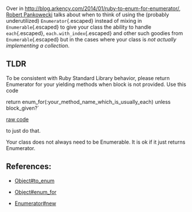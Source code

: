 <div id="wikitext">

<div style="display: none;">

Summary: An alternative to mixing Enumerable into your classes to get
similar capability Parent: (Technology.)Ruby <span
class="wikiword">[IncludeMe](http://wiki.tamouse.org?n=Technology.IncludeMe?action=edit)[?](http://wiki.tamouse.org?n=Technology.IncludeMe?action=edit)</span>:
[Ruby](http://wiki.tamouse.org?n=Technology.Ruby?action=print)
Categories: [HowTos](http://wiki.tamouse.org?n=Category.HowTos),
[Technology](http://wiki.tamouse.org?n=Category.Technology),
[Ruby](http://wiki.tamouse.org?n=Category.Ruby) Tags: ruby, enumerator,
enumerable Source:
<http://blog.arkency.com/2014/01/ruby-to-enum-for-enumerator/> Posted:
Mon Jan 13 11:51:26 2014

</div>

<span id="excerpt"></span> Over in
<http://blog.arkency.com/2014/01/ruby-to-enum-for-enumerator/>, [Robert
Pankowecki](http://blog.arkency.com/by/pankowecki/) talks about when to
think of using the (probably underutilized) `Enumerator`{.escaped}
instead of mixing in `Enumerable`{.escaped} to give your class the
ability to handle `each`{.escaped}, `each.with_index`{.escaped} and
other such goodies from `Enumerable`{.escaped} but in the cases where
your class is *not actually implementing a collection*. <span
id="excerptend"></span>

<div class="vspace">

</div>

<div class="round lrindent quote">

TLDR
----

To be consistent with Ruby Standard Library behavior, please return
Enumerator for your yielding methods when block is not provided. Use
this code

<div class="vspace">

</div>

<div id="sourceblock1" class="sourceblock">

<div class="sourceblocktext">

<div class="ruby">

<span class="kw2">return</span> enum\_for<span class="br0">(</span><span
class="re3">:your\_method\_name\_which\_is\_usually\_each</span><span
class="br0">)</span> <span class="kw1">unless</span> block\_given?<span
class="st0">\`</span>

</div>

</div>

<div class="sourceblocklink">

[raw
code](http://wiki.tamouse.org?n=Technology.HowToUsingEnumeratorInsteadOfEnumerable?action=sourceblock&num=1)

</div>

</div>

to just do that.

Your class does not always need to be Enumerable. It is ok if it just
returns Enumerator.

</div>

<div class="vspace">

</div>

References:
-----------

-   [Object\#to\_enum](http://ruby-doc.org/core-2.1.0/Object.html#method-i-to_enum)
    <div class="vspace">

    </div>

-   [Object\#enum\_for](http://ruby-doc.org/core-2.1.0/Object.html#method-i-enum_for)
    <div class="vspace">

    </div>

-   [Enumerator\#new](http://ruby-doc.org/core-2.1.0/Enumerator.html#method-c-new)

<div class="vspace">

</div>

</div>
